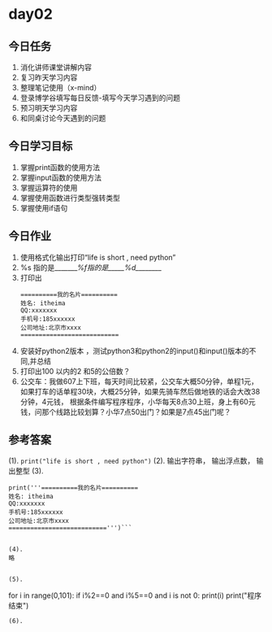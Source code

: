 # day02

## 今日任务

1. 消化讲师课堂讲解内容
2. 复习昨天学习内容
3. 整理笔记使用（x-mind）
4. 登录博学谷填写每日反馈-填写今天学习遇到的问题
5. 预习明天学习内容
6. 和同桌讨论今天遇到的问题

## 今日学习目标

1. 掌握print函数的使用方法
2. 掌握input函数的使用方法
3. 掌握运算符的使用
4. 掌握使用函数进行类型强转类型
5. 掌握使用if语句

## 今日作业

1. 使用格式化输出打印“life is short , need python”
2. %s 指的是\_\_\_\_\_\_\__%f指的是\_\_\_\_\_%d\_\_\_\_\_\_\_\__
3. 打印出
   ```
   ==========我的名片==========
   姓名: itheima 
   QQ:xxxxxxx
   手机号:185xxxxxx
   公司地址:北京市xxxx
   =========================== 
   ```
5. 安装好python2版本 ，测试python3和python2的input\(\)和input\(\)版本的不同,并总结
6. 打印出100 以内的2 和5的公倍数？
7. 公交车：我做607上下班，每天时间比较紧，公交车大概50分钟，单程1元，如果打车的话单程30块，大概25分钟，如果先骑车然后做地铁的话会大改38分钟，4元钱，
根据条件编写程序程序，小华每天8点30上班，身上有60元钱，问那个线路比较划算？小华7点50出门？如果是7点45出门呢？


## 参考答案


(1). 
  `print("life is short , need python")`
(2). 
  输出字符串，  输出浮点数， 输出整型
(3).
  ```
  print('''==========我的名片==========
  姓名: itheima 
  QQ:xxxxxxx
  手机号:185xxxxxx
  公司地址:北京市xxxx
  ===========================''')```
  
  
(4). 
  略
  
  
(5). 
  ```
  for i in range(0,101):
	if i%2==0 and i%5==0 and i is not 0:
		print(i)
  print("程序结束")
  ```
(6). 










